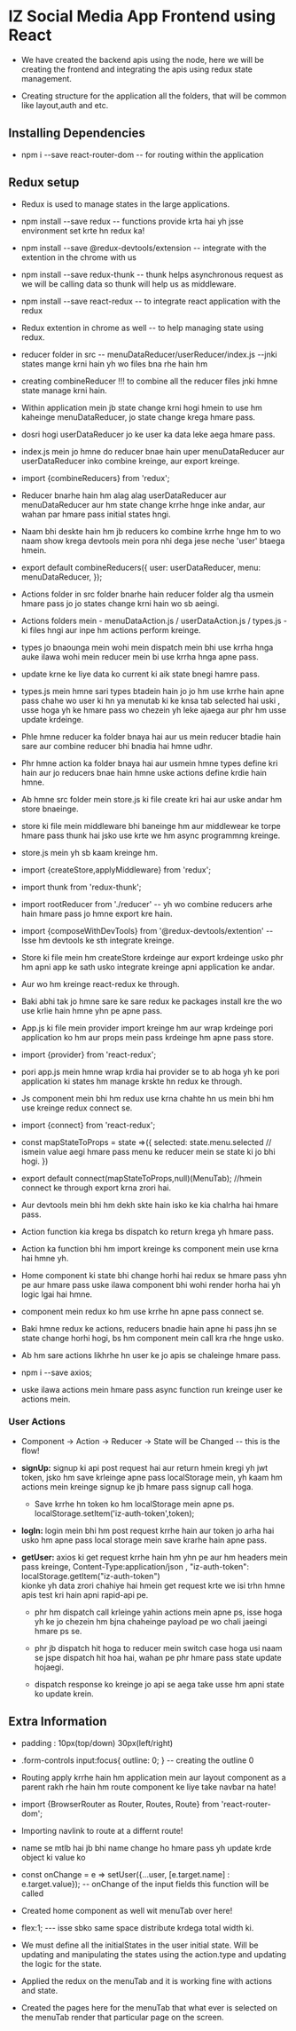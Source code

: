 # IZ Social Media App Frontend using React

- We have created the backend apis using the node, here we will be creating the frontend and integrating the apis using redux state management.

- Creating structure for the application all the folders, that will be common like layout,auth and etc.

## Installing Dependencies

- npm i --save react-router-dom -- for routing within the application

## Redux setup

- Redux is used to manage states in the large applications.

- npm install --save redux -- functions provide krta hai yh jsse environment set krte hn redux ka!
- npm install --save @redux-devtools/extension -- integrate with the extention in the chrome with us
- npm install --save redux-thunk -- thunk helps asynchronous request as we will be calling data so thunk will help us as middleware.
- npm install --save react-redux -- to integrate react application with the redux

- Redux extention in chrome as well -- to help managing state using redux.

- reducer folder in src -- menuDataReducer/userReducer/index.js --jnki states mange krni hain yh wo files bna rhe hain hm
- creating combineReducer !!! to combine all the reducer files jnki hmne state manage krni hain.

- Within application mein jb state change krni hogi hmein to use hm kaheinge menuDataReducer, jo state change krega hmare pass.
- dosri hogi userDataReducer jo ke user ka data leke aega hmare pass.
- index.js mein jo hmne do reducer bnae hain uper menuDataReducer aur userDataReducer inko combine kreinge, aur export kreinge.
- import {combineReducers} from 'redux';

- Reducer bnarhe hain hm alag alag userDataReducer aur menuDataReducer aur hm state change krrhe hnge inke andar, aur wahan par hmare pass initial states hngi.

- Naam bhi deskte hain hm jb reducers ko combine krrhe hnge hm to wo naam show krega devtools mein pora nhi dega jese neche 'user' btaega hmein.

- export default combineReducers({
  user: userDataReducer,
  menu: menuDataReducer,
  });

- Actions folder in src folder bnarhe hain reducer folder alg tha usmein hmare pass jo jo states change krni hain wo sb aeingi.
- Actions folders mein - menuDataAction.js / userDataAction.js / types.js - ki files hngi aur inpe hm actions perform kreinge.

- types jo bnaounga mein wohi mein dispatch mein bhi use krrha hnga auke ilawa wohi mein reducer mein bi use krrha hnga apne pass.

- update krne ke liye data ko current ki aik state bnegi hamre pass.
- types.js mein hmne sari types btadein hain jo jo hm use krrhe hain apne pass chahe wo user ki hn ya menutab ki ke knsa tab selected hai uski ,
  usse hoga yh ke hmare pass wo chezein yh leke ajaega aur phr hm usse update krdeinge.

- Phle hmne reducer ka folder bnaya hai aur us mein reducer btadie hain sare aur combine reducer bhi bnadia hai hmne udhr.
- Phr hmne action ka folder bnaya hai aur usmein hmne types define kri hain aur jo reducers bnae hain hmne uske actions define krdie hain hmne.
- Ab hmne src folder mein store.js ki file create kri hai aur uske andar hm store bnaeinge.

- store ki file mein middleware bhi baneinge hm aur middlewear ke torpe hmare pass thunk hai jsko use krte we hm async programmng kreinge.

- store.js mein yh sb kaam kreinge hm.

- import {createStore,applyMiddleware} from 'redux';
- import thunk from 'redux-thunk';
- import rootReducer from './reducer' -- yh wo combine reducers arhe hain hmare pass jo hmne export kre hain.
- import {composeWithDevTools} from '@redux-devtools/extention' -- Isse hm devtools ke sth integrate kreinge.

- Store ki file mein hm createStore krdeinge aur export krdeinge usko phr hm apni app ke sath usko integrate kreinge apni application ke andar.
- Aur wo hm kreinge react-redux ke through.
- Baki abhi tak jo hmne sare ke sare redux ke packages install kre the wo use krlie hain hmne yhn pe apne pass.

- App.js ki file mein provider import kreinge hm aur wrap krdeinge pori application ko hm aur props mein pass krdeinge hm apne pass store.
- import {provider} from 'react-redux';

- pori app.js mein hmne wrap krdia hai provider se to ab hoga yh ke pori application ki states hm manage krskte hn redux ke through.

- Js component mein bhi hm redux use krna chahte hn us mein bhi hm use kreinge redux connect se.
- import {connect} from 'react-redux';

- const mapStateToProps = state =>({
  selected: state.menu.selected // ismein value aegi hmare pass menu ke reducer mein se state ki jo bhi hogi.
  })

- export default connect(mapStateToProps,null)(MenuTab); //hmein connect ke through export krna zrori hai.

- Aur devtools mein bhi hm dekh skte hain isko ke kia chalrha hai hmare pass.

- Action function kia krega bs dispatch ko return krega yh hmare pass.

- Action ka function bhi hm import kreinge ks component mein use krna hai hmne yh.

- Home component ki state bhi change horhi hai redux se hmare pass yhn pe aur hmare pass uske ilawa component bhi wohi render horha hai yh logic lgai hai hmne.

- component mein redux ko hm use krrhe hn apne pass connect se.
- Baki hmne redux ke actions, reducers bnadie hain apne hi pass jhn se state change horhi hogi, bs hm component mein call kra rhe hnge usko.

- Ab hm sare actions likhrhe hn user ke jo apis se chaleinge hmare pass.

- npm i --save axios;
- uske ilawa actions mein hmare pass async function run kreinge user ke actions mein.

### User Actions

- Component -> Action -> Reducer -> State will be Changed                 -- this is the flow! 

- **signUp:** signup ki api post request hai aur return hmein kregi yh jwt token, jsko hm save krleinge apne pass localStorage mein, yh kaam hm actions mein kreinge signup ke jb hmare pass signup call hoga.

  - Save krrhe hn token ko hm localStorage mein apne ps.
    localStorage.setItem('iz-auth-token',token);

- **logIn:** login mein bhi hm post request krrhe hain aur token jo arha hai usko hm apne pass local storage mein save krarhe hain apne pass.

- **getUser:** axios ki get request krrhe hain hm yhn pe aur hm headers mein pass kreinge,
  Content-Type:application/json ,
  "iz-auth-token": localStorage.getItem("iz-auth-token")  
  kionke yh data zrori chahiye hai hmein get request krte we isi trhn hmne apis test kri hain apni rapid-api pe.

  - phr hm dispatch call krleinge yahin actions mein apne ps, isse hoga yh ke jo chezein hm bjna chaheinge payload pe wo chali jaeingi hmare ps se.
  - phr jb dispatch hit hoga to reducer mein switch case hoga usi naam se jspe dispatch hit hoa hai, wahan pe phr hmare pass state update hojaegi.

  - dispatch response ko kreinge jo api se aega take usse hm apni state ko update krein.

               

## Extra Information

- padding : 10px(top/down) 30px(left/right)
- .form-controls input:focus{
  outline: 0;
  } -- creating the outline 0

- Routing apply krrhe hain hm application mein aur layout component as a parent rakh rhe hain hm route component ke liye take navbar na hate!
- import {BrowserRouter as Router, Routes, Route} from 'react-router-dom';

- Importing navlink to route at a differnt route!

- name se mtlb hai jb bhi name change ho hmare pass yh update krde object ki value ko
- const onChange = e => setUser({...user, [e.target.name] : e.target.value}); -- onChange of the input fields this function will be called

- Created home component as well wit menuTab over here!

- flex:1;       --- isse sbko same space distribute krdega total width ki.

- We must define all the initialStates in the user initial state. Will be updating and manipulating the states using the action.type and updating the logic for the state.

- Applied the  redux on the menuTab and it is working fine with actions and state.
- Created the pages here for the menuTab that what ever is selected on the menuTab render that particular page on the screen.